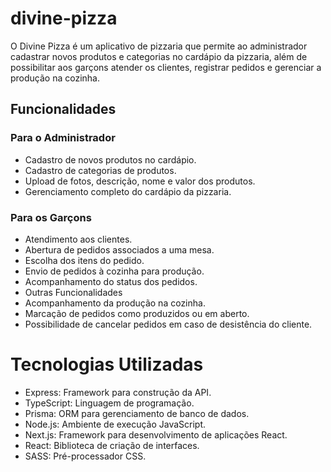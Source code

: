 # divine-pizza

O Divine Pizza é um aplicativo de pizzaria que permite ao administrador cadastrar novos produtos e categorias no cardápio da pizzaria, além de possibilitar aos garçons atender os clientes, registrar pedidos e gerenciar a produção na cozinha.



## Funcionalidades

### Para o Administrador
- Cadastro de novos produtos no cardápio.
- Cadastro de categorias de produtos.
- Upload de fotos, descrição, nome e valor dos produtos.
- Gerenciamento completo do cardápio da pizzaria.

### Para os Garçons
- Atendimento aos clientes.
- Abertura de pedidos associados a uma mesa.
- Escolha dos itens do pedido.
- Envio de pedidos à cozinha para produção.
- Acompanhamento do status dos pedidos.
- Outras Funcionalidades
- Acompanhamento da produção na cozinha.
- Marcação de pedidos como produzidos ou em aberto.
- Possibilidade de cancelar pedidos em caso de desistência do cliente.


# Tecnologias Utilizadas
- Express: Framework para construção da API.
- TypeScript: Linguagem de programação.
- Prisma: ORM para gerenciamento de banco de dados.
- Node.js: Ambiente de execução JavaScript.
- Next.js: Framework para desenvolvimento de aplicações React.
- React: Biblioteca de criação de interfaces.
- SASS: Pré-processador CSS.

